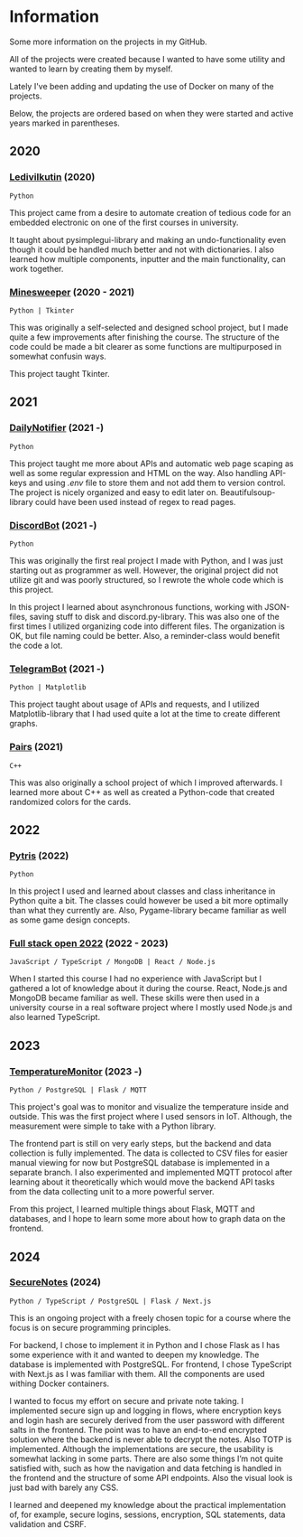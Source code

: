 # Information

Some more information on the projects in my GitHub.

All of the projects were created because I wanted to have some utility and wanted to learn by creating them by myself.

Lately I've been adding and updating the use of Docker on many of the projects.

Below, the projects are ordered based on when they were started and active years marked in parentheses.

## 2020

### [Ledivilkutin](https://github.com/Tomava/Ledivilkutin) (2020)

`Python`

This project came from a desire to automate creation of tedious code for an embedded electronic on one of the first courses in university. 

It taught about pysimplegui-library and making an undo-functionality even though it could be handled much better and not with dictionaries. I also learned how multiple components, inputter and the main functionality, can work together.


### [Minesweeper](https://github.com/Tomava/Minesweeper) (2020 - 2021)

`Python | Tkinter`

This was originally a self-selected and designed school project, but I made quite a few improvements after finishing the course. The structure of the code could be made a bit clearer as some functions are multipurposed in somewhat confusin ways. 

This project taught Tkinter.


## 2021

### [DailyNotifier](https://github.com/Tomava/DailyNotifier) (2021 -)

`Python`

This project taught me more about APIs and automatic web page scaping as well as some regular expression and HTML on the way. Also handling API-keys and using *.env* file to store them and not add them to version control. The project is nicely organized and easy to edit later on. Beautifulsoup-library could have been used instead of regex to read pages.


### [DiscordBot](https://github.com/Tomava/HelperBot) (2021 -)

`Python`

This was originally the first real project I made with Python, and I was just starting out as programmer as well. However, the original project did not utilize git and was poorly structured, so I rewrote the whole code which is this project.

In this project I learned about asynchronous functions, working with JSON-files, saving stuff to disk and discord.py-library. This was also one of the first times I utilized organizing code into different files. The organization is OK, but file naming could be better. Also, a reminder-class would benefit the code a lot.


### [TelegramBot](https://github.com/Tomava/CryptoTrackerBot) (2021 -)

`Python | Matplotlib`

This project taught about usage of APIs and requests, and I utilized Matplotlib-library that I had used quite a lot at the time to create different graphs.


### [Pairs](https://github.com/Tomava/Pairs_GUI) (2021)

`C++`

This was also originally a school project of which I improved afterwards. I learned more about C++ as well as created a Python-code that created randomized colors for the cards.


## 2022

### [Pytris](https://github.com/Tomava/Pytris) (2022)

`Python`

In this project I used and learned about classes and class inheritance in Python quite a bit. The classes could however be used a bit more optimally than what they currently are. Also, Pygame-library became familiar as well as some game design concepts.


### [Full stack open 2022](https://github.com/Tomava/FullStackOpen) (2022 - 2023)

`JavaScript / TypeScript / MongoDB | React / Node.js`

When I started this course I had no experience with JavaScript but I gathered a lot of knowledge about it during the course. React, Node.js and MongoDB became familiar as well. These skills were then used in a university course in a real software project where I mostly used Node.js and also learned TypeScript.


## 2023

### [TemperatureMonitor](https://github.com/Tomava/TemperatureMonitor) (2023 -)

`Python / PostgreSQL | Flask / MQTT`

This project's goal was to monitor and visualize the temperature inside and outside. This was the first project where I used sensors in IoT. Although, the measurement were simple to take with a Python library.

The frontend part is still on very early steps, but the backend and data collection is fully implemented. The data is collected to CSV files for easier manual viewing for now but PostgreSQL database is implemented in a separate branch. I also experimented and implemented MQTT protocol after learning about it theoretically which would move the backend API tasks from the data collecting unit to a more powerful server.

From this project, I learned multiple things about Flask, MQTT and databases, and I hope to learn some more about how to graph data on the frontend.


## 2024

### [SecureNotes](https://github.com/Tomava/SecureNotes) (2024)

`Python / TypeScript / PostgreSQL | Flask / Next.js`

This is an ongoing project with a freely chosen topic for a course where the focus is on secure programming principles.

For backend, I chose to implement it in Python and I chose Flask as I has some experience with it and wanted to deepen my knowledge. The database is implemented with PostgreSQL. For frontend, I chose TypeScript with Next.js as I was familiar with them. All the components are used withing Docker containers.

I wanted to focus my effort on secure and private note taking. I implemented secure sign up and logging in flows, where encryption keys and login hash are securely derived from the user password with different salts in the frontend. The point was to have an end-to-end encrypted solution where the backend is never able to decrypt the notes. Also TOTP is implemented. Although the implementations are secure, the usability is somewhat lacking in some parts. There are also some things I’m not quite satisfied with, such as how the navigation and data fetching is handled in the frontend and the structure of some API endpoints. Also the visual look is just bad with barely any CSS.

I learned and deepened my knowledge about the practical implementation of, for example, secure logins, sessions, encryption, SQL statements, data validation and CSRF.
